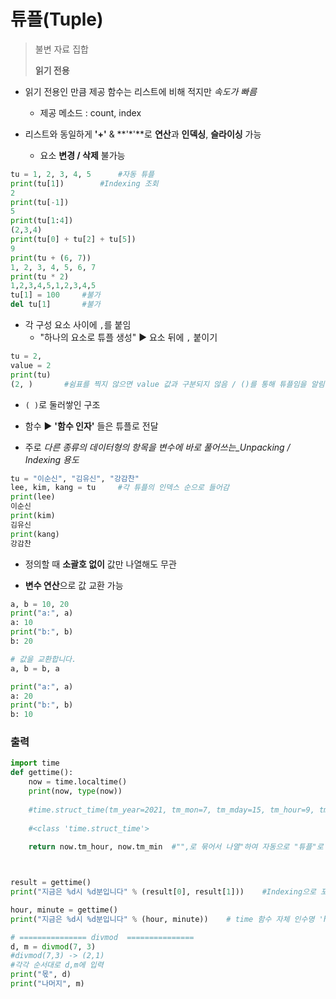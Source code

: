 # 튜플(Tuple)

> 불변 자료 집합
>
> **읽기 전용**

- 읽기 전용인 만큼 제공 함수는 리스트에 비해 적지만 *속도가 빠름*
  - 제공 메소드 : count, index



- 리스트와 동일하게 **'+'** & **'*'**로  **연산**과 **인덱싱**, **슬라이싱** 가능
  - 요소 **변경 / 삭제** 불가능

```python
tu = 1, 2, 3, 4, 5		#자동 튜플
print(tu[1])		#Indexing 조회
2
print(tu[-1])
5
print(tu[1:4])
(2,3,4)
print(tu[0] + tu[2] + tu[5])
9
print(tu + (6, 7))
1, 2, 3, 4, 5, 6, 7
print(tu * 2)
1,2,3,4,5,1,2,3,4,5
tu[1] = 100 	#불가
del tu[1] 		#불가
```



- 각 구성 요소 사이에 `,`를 붙임
  - "하나의 요소로 튜플 생성" ▶ 요소 뒤에 `,` 붙이기

```python
tu = 2,
value = 2
print(tu)
(2, )		#쉼표를 찍지 않으면 value 값과 구분되지 않음 / ()를 통해 튜플임을 알림
```



- `( )`로 둘러쌓인 구조



- 함수 ▶ **'함수 인자'** 들은 튜플로 전달



- 주로 *다른 종류의 데이터형의 항목을 변수에 바로 풀어쓰는_Unpacking / Indexing 용도*

```python
tu = "이순신", "김유신", "강감찬"
lee, kim, kang = tu 	#각 튜플의 인덱스 순으로 들어감
print(lee)
이순신
print(kim)
김유신
print(kang)
강감찬
```



- 정의할 때 **소괄호 없이** 값만 나열해도 무관



- **변수 연산**으로 값 교환 가능

```python
a, b = 10, 20
print("a:", a)
a: 10
print("b:", b)
b: 20

# 값을 교환합니다.
a, b = b, a

print("a:", a)
a: 20
print("b:", b)
b: 10
```



### 출력

```python
import time
def gettime():
    now = time.localtime()
    print(now, type(now))
    
    #time.struct_time(tm_year=2021, tm_mon=7, tm_mday=15, tm_hour=9, tm_min=55, tm_sec=48, tm_wday=3, tm_yday=196, tm_isdst=0)
    
    #<class 'time.struct_time'>
    
    return now.tm_hour, now.tm_min  #"",로 묶어서 나열"하여 자동으로 "튜플"로 형성(Unpacking)



result = gettime()
print("지금은 %d시 %d분입니다" % (result[0], result[1]))	#Indexing으로 포맷 출력

hour, minute = gettime()
print("지금은 %d시 %d분입니다" % (hour, minute))	# time 함수 자체 인수명 'hour' , ' minute' 으로 출력

# =============== divmod  ===============
d, m = divmod(7, 3)
#divmod(7,3) -> (2,1)
#각각 순서대로 d,m에 입력
print("몫", d)
print("나머지", m)
```

